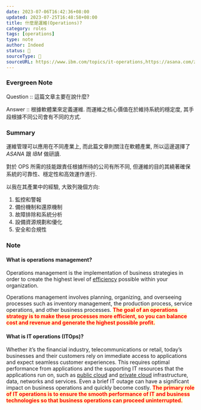 ```yaml
---
date: 2023-07-06T16:42:36+08:00
updated: 2023-07-25T16:48:58+08:00
title: 什麼是運維(Operations)?
category: roles
tags: [operations]
type: note
author: Indeed
status: 🌱
sourceType: 📰️
sourceURL: https://www.ibm.com/topics/it-operations,https://asana.com/zh-tw/resources/operations-management
---
```


### Evergreen Note

Question :: 這篇文章主要在說什麼?

Answer :: 根據軟體業來定義運維. 而運維之核心價值在於維持系統的穩定度, 其手段根據不同公司會有不同的方式.

### Summary

運維管理可以應用在不同產業上, 而此篇文章則關注在軟體產業, 所以這邊選擇了 *ASANA* 跟 *IBM* 做研讀.

對於 OPS 所需的技能跟責任根據所待的公司有所不同, 但運維的目的其繞著確保系統的可靠性、穩定性和高效運作進行.

以我在其產業中的經驗, 大致列幾個方向:

1. 監控和警報
2. 備份機制和還原機制
3. 故障排除和系統分析
4. 設備資源規劃和優化
5. 安全和合規性

### Note

#### What is operations management?

Operations management is the implementation of business strategies in order to create the highest level of [efficiency](https://asana.com/zh-tw/resources/efficiency-vs-effectiveness-whats-the-difference) possible within your organization.

Operations management involves planning, organizing, and overseeing processes such as inventory management, the production process, service operations, and other business processes. **<span style="background-color: #ffffcc; color: red">The goal of an operations strategy is to make these processes more efficient, so you can balance cost and revenue and generate the highest possible profit.</span>**

#### What is IT operations (ITOps)?

Whether it’s the financial industry, telecommunications or retail, today’s businesses and their customers rely on immediate access to applications and expect seamless customer experiences. This requires optimal performance from applications and the supporting IT resources that the applications run on, such as [public cloud](https://www.ibm.com/topics/public-cloud) and [private cloud](https://www.ibm.com/topics/private-cloud) infrastructure, data, networks and services. Even a brief IT outage can have a significant impact on business operations and quickly become costly. **<span style="background-color: #ffffcc; color: red">The primary role of IT operations is to ensure the smooth performance of IT and business technologies so that business operations can proceed uninterrupted.</span>**